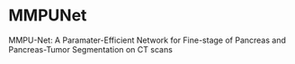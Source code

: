 # MMPUNet
MMPU-Net: A Paramater-Efficient Network for Fine-stage of Pancreas and Pancreas-Tumor Segmentation on CT scans

